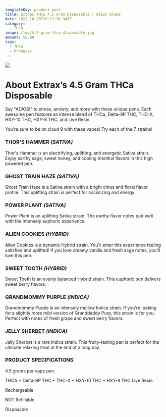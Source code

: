```yaml
---
templateKey: product-post
title: Extrax THCa 4.5 Gram Disposable | Adios Blend
date: 2022-10-28T20:17:36.946Z
category:
  - THCA
image: /img/4.5-gram-thca-disposable.jpg
amount: 55.99
tags:
  - THCA
  - Products
---
```

![](/img/4.5-gram-thca-disposable.jpg)

# **About Extrax’s 4.5 Gram THCa Disposable**



Say "ADIOS!" to stress, anxiety, and more with these unique pens. Each awesome pen features an intense blend of THCa, Delta-9P THC, THC-X, HXY-10 THC, HXY-8 THC, and Live Resin.

You're sure to be on cloud 9 with these vapes! Try each of the 7 strains!



### THOR'S HAMMER *(SATIVA)*

Thor's Hammer is an electrifying, uplifting, and energetic Sativa strain. Enjoy earthy sage, sweet honey, and cooling menthol flavors in this high powered pen.

### GHOST TRAIN HAZE *(SATIVA)*

Ghost Train Haze is a Sativa strain with a bright citrus and floral flavor profile. This uplifting strain is perfect for socializing and energy.

### POWER PLANT *(SATIVA)*

Power Plant is an uplifting Sativa strain. The earthy flavor notes pair well with the intensely euphoric experience.



### ALIEN COOKIES *(HYBRID)*

Alien Cookies is a dynamic Hybrid strain. You'll enter this experience feeling satisfied and uplifted! If you love creamy vanilla and fresh sage notes, you'll love this pen.

### SWEET TOOTH *(HYBRID)*

Sweet Tooth is an evenly balanced Hybrid strain. This euphoric pen delivers sweet berry flavors.

### GRANDMOMMY PURPLE *(INDICA)*

Grandmommy Purple is an intensely mellow Indica strain. If you're looking for a slightly more mild version of Granddaddy Purp, this strain is for you. Perfect with notes of fresh grape and sweet berry flavors.

### JELLY SHERBET *(INDICA)*

Jelly Sherbet is a rare Indica strain. This fruity-tasting pen is perfect for the ultimate relaxing treat at the end of a long day.







### PRODUCT SPECIFICATIONS

4.5 grams per vape pen

THCA + Delta-9P THC + THC-X + HXY-10 THC + HXY-8 THC Live Resin

Rechargeable

NOT Refillable

Disposable